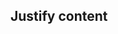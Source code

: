 ## Justify content

<!-- <values.jusifyContent> -->
<!-- </values.jusifyContent> -->


<!-- <variants.jusifyContent> -->
<!-- </variants.jusifyContent> -->
